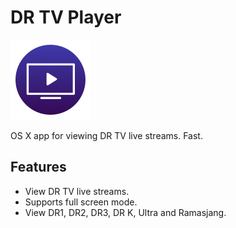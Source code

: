 # DR TV Player

![App Icon](https://raw.githubusercontent.com/simonbs/dr-tv-player/master/app-icon.png)

OS X app for viewing DR TV live streams. Fast.

## Features

- View DR TV live streams.
- Supports full screen mode.
- View DR1, DR2, DR3, DR K, Ultra and Ramasjang.
